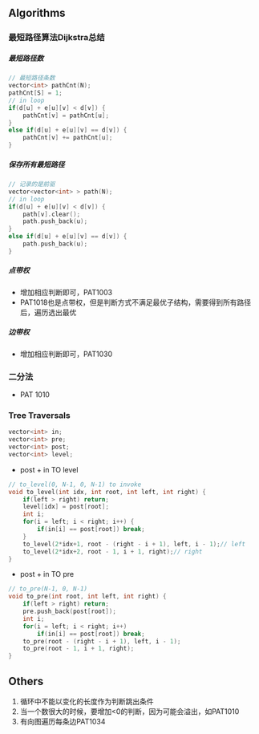 ## Algorithms

### 最短路径算法Dijkstra总结

##### 最短路径数

```C++
// 最短路径条数
vector<int> pathCnt(N);
pathCnt[S] = 1;
// in loop
if(d[u] + e[u][v] < d[v]) {
    pathCnt[v] = pathCnt[u];
}
else if(d[u] + e[u][v] == d[v]) {
    pathCnt[v] += pathCnt[u];
}
```

##### 保存所有最短路径

```c++
// 记录的是前驱
vector<vector<int> > path(N);
// in loop
if(d[u] + e[u][v] < d[v]) {
    path[v].clear();
    path.push_back(u);
}
else if(d[u] + e[u][v] == d[v]) {
    path.push_back(u);
}
```



##### 点带权

* 增加相应判断即可，PAT1003
* PAT1018也是点带权，但是判断方式不满足最优子结构，需要得到所有路径后，遍历选出最优

##### 边带权

* 增加相应判断即可，PAT1030

### 二分法

* PAT 1010

### Tree Traversals

```c++
vector<int> in;
vector<int> pre;
vector<int> post;
vector<int> level;
```

* post + in TO level

```c++
// to_level(0, N-1, 0, N-1) to invoke
void to_level(int idx, int root, int left, int right) {
    if(left > right) return;
    level[idx] = post[root];
    int i;
    for(i = left; i < right; i++) {
        if(in[i] == post[root]) break;
    }
    to_level(2*idx+1, root - (right - i + 1), left, i - 1);// left
    to_level(2*idx+2, root - 1, i + 1, right);// right
}
```

* post + in TO pre

```c++
// to_pre(N-1, 0, N-1)
void to_pre(int root, int left, int right) {
    if(left > right) return;
    pre.push_back(post[root]);
    int i;
    for(i = left; i < right; i++) 
        if(in[i] == post[root]) break;
    to_pre(root - (right - i + 1), left, i - 1);
    to_pre(root - 1, i + 1, right);
}
```



## Others

1. 循环中不能以变化的长度作为判断跳出条件
2. 当一个数很大的时候，要增加<0的判断，因为可能会溢出，如PAT1010
3. 有向图遍历每条边PAT1034